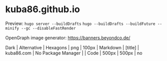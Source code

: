 # kuba86.github.io

Preview: `hugo server --buildDrafts`
`hugo --buildDrafts --buildFuture --minify --gc --disableFastRender`

OpenGraph image generator: https://banners.beyondco.de/

Dark | Alternative | Hexagons | png | 100px | Markdown | [title] | kuba86.com | No Package Manager | | Code | 500px | 500px | no